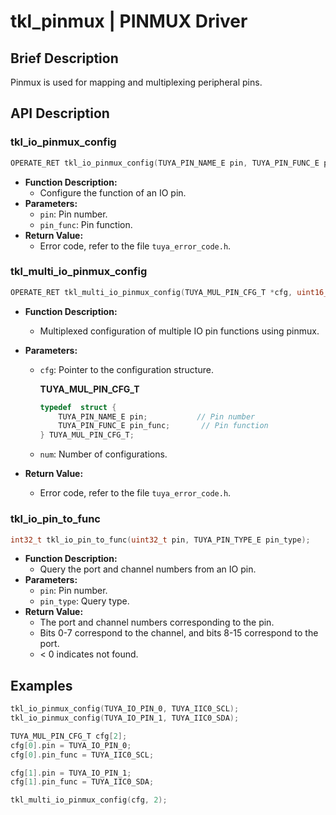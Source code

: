 # tkl_pinmux | PINMUX Driver

## Brief Description

Pinmux is used for mapping and multiplexing peripheral pins.

## API Description

### tkl_io_pinmux_config

```c
OPERATE_RET tkl_io_pinmux_config(TUYA_PIN_NAME_E pin, TUYA_PIN_FUNC_E pin_func);
```

- **Function Description:**
  - Configure the function of an IO pin.
- **Parameters:**
  - `pin`: Pin number.
  - `pin_func`: Pin function.
- **Return Value:**
  - Error code, refer to the file `tuya_error_code.h`.

### tkl_multi_io_pinmux_config

```c
OPERATE_RET tkl_multi_io_pinmux_config(TUYA_MUL_PIN_CFG_T *cfg, uint16_t num);
```

- **Function Description:**
  - Multiplexed configuration of multiple IO pin functions using pinmux.
- **Parameters:**

  - `cfg`: Pointer to the configuration structure.

    **TUYA_MUL_PIN_CFG_T**

    ```c
    typedef  struct {
        TUYA_PIN_NAME_E pin;           // Pin number
        TUYA_PIN_FUNC_E pin_func;       // Pin function
    } TUYA_MUL_PIN_CFG_T;
    ```

  - `num`: Number of configurations.

- **Return Value:**
  - Error code, refer to the file `tuya_error_code.h`.

### tkl_io_pin_to_func

```c
int32_t tkl_io_pin_to_func(uint32_t pin, TUYA_PIN_TYPE_E pin_type);
```

- **Function Description:**
  - Query the port and channel numbers from an IO pin.
- **Parameters:**
  - `pin`: Pin number.
  - `pin_type`: Query type.
- **Return Value:**
  - The port and channel numbers corresponding to the pin.
  - Bits 0-7 correspond to the channel, and bits 8-15 correspond to the port.
  - < 0 indicates not found.

## Examples

```c
tkl_io_pinmux_config(TUYA_IO_PIN_0, TUYA_IIC0_SCL);
tkl_io_pinmux_config(TUYA_IO_PIN_1, TUYA_IIC0_SDA);
```

```c
TUYA_MUL_PIN_CFG_T cfg[2];
cfg[0].pin = TUYA_IO_PIN_0;
cfg[0].pin_func = TUYA_IIC0_SCL;

cfg[1].pin = TUYA_IO_PIN_1;
cfg[1].pin_func = TUYA_IIC0_SDA;

tkl_multi_io_pinmux_config(cfg, 2);
```

```

```
